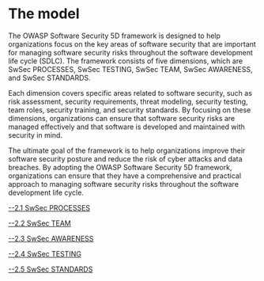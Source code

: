 # The model

The OWASP Software Security 5D framework is designed to help organizations focus on the key areas of software security that are important for managing software security risks throughout the software development life cycle (SDLC). The framework consists of five dimensions, which are SwSec PROCESSES, SwSec TESTING, SwSec TEAM, SwSec AWARENESS, and SwSec STANDARDS.

Each dimension covers specific areas related to software security, such as risk assessment, security requirements, threat modeling, security testing, team roles, security training, and security standards. By focusing on these dimensions, organizations can ensure that software security risks are managed effectively and that software is developed and maintained with security in mind.

The ultimate goal of the framework is to help organizations improve their software security posture and reduce the risk of cyber attacks and data breaches. By adopting the OWASP Software Security 5D framework, organizations can ensure that they have a comprehensive and practical approach to managing software security risks throughout the software development life cycle.

[--2.1 SwSec PROCESSES](content/2.1SwSec-PROCESSES.md)

[--2.2 SwSec TEAM](content/2.2-SwSec-TEAM.md)

[--2.3 SwSec AWARENESS](content/2.3-SwSec-AWARENESS.md)

[--2.4 SwSec TESTING](content/2.4-SwSec-TESTING.md)

[--2.5 SwSec STANDARDS](content/2.5-SwSec-STANDARDS.md)
